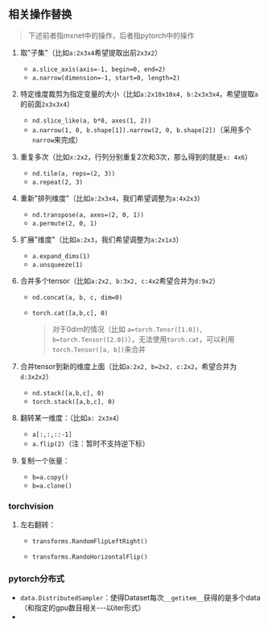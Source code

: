 ## 相关操作替换

> 下述前者指mxnet中的操作，后者指pytorch中的操作


1. 取"子集"（比如`a:2x3x4`希望提取出前`2x3x2`）
   - `a.slice_axis(axis=-1, begin=0, end=2)`
   - `a.narrow(dimension=-1, start=0, length=2)`

2. 特定维度裁剪为指定变量的大小（比如`a:2x10x10x4, b:2x3x3x4`，希望提取`a`的前面`2x3x3x4`）
   - `nd.slice_like(a, b*0, axes(1, 2))`
   - `a.narrow(1, 0, b.shape[1]).narrow(2, 0, b.shape[2])`（采用多个`narrow`来完成）

3. 重复多次（比如`x:2x2`，行列分别重复2次和3次，那么得到的就是`x: 4x6`）
   - `nd.tile(a, reps=(2, 3))`
   - `a.repeat(2, 3)`

4. 重新"排列维度"（比如`a:2x3x4`，我们希望调整为`a:4x2x3`）
   - `nd.transpose(a, axes=(2, 0, 1))`
   - `a.permute(2, 0, 1)`

5. 扩展"维度"（比如`a:2x3`，我们希望调整为`a:2x1x3`）
   - `a.expand_dims(1)`
   - `a.unsqueeze(1)`

6. 合并多个tensor（比如`a:2x2, b:3x2, c:4x2`希望合并为`d:9x2`）
   - `nd.concat(a, b, c, dim=0)`
   - `torch.cat([a,b,c], 0)`

     > 对于0dim的情况（比如 `a=torch.Tensr([1.0]), b=torch.Tensor([2.0])`），无法使用`torch.cat`，可以利用`torch.Tensor([a, b])`来合并

7. 合并tensor到新的维度上面（比如`a:2x2, b=2x2, c:2x2`，希望合并为`d:3x2x2`）
   - `nd.stack([a,b,c], 0)`
   - `torch.stack([a,b,c], 0)`

8. 翻转某一维度：（比如`a: 2x3x4`）

   - `a[:,:,::-1]`
   - `a.flip(2)`（注：暂时不支持逆下标）

9. 复制一个张量：

   - `b=a.copy()`
   - `b=a.clone()`



### torchvision

1. 左右翻转：

   - `transforms.RandomFlipLeftRight()`

   - `transforms.RandoHorizontalFlip()`



### pytorch分布式

- `data.DistributedSampler`：使得Dataset每次`__getitem__`获得的是多个data（和指定的gpu数目相关---以iter形式）
- 

